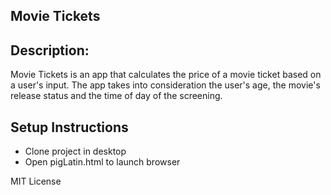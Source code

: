 ## Movie Tickets

## Description: 
Movie Tickets is an app that calculates the price of a movie ticket based on a user's input. 
The app takes into consideration the user's age, the movie's release status 
and the time of day of the screening. 

## Setup Instructions
- Clone project in desktop
- Open pigLatin.html to launch browser

MIT License
